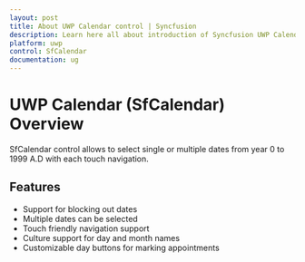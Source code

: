 ```yaml
---
layout: post
title: About UWP Calendar control | Syncfusion
description: Learn here all about introduction of Syncfusion UWP Calendar (SfCalendar) control, its elements and more.
platform: uwp
control: SfCalendar
documentation: ug
---
```


# UWP Calendar (SfCalendar) Overview

SfCalendar control allows to select single or multiple dates from year 0 to 1999 A.D with each touch navigation.

## Features

* Support for blocking out dates
* Multiple dates can be selected
* Touch friendly navigation support
* Culture support for day and month names
* Customizable day buttons for marking appointments


